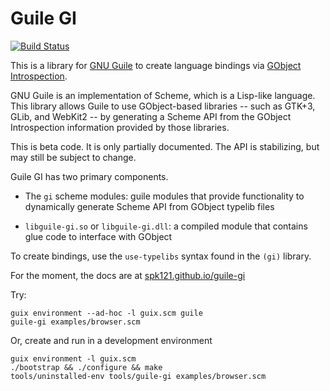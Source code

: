 # Guile GI

[![Build Status](https://travis-ci.com/spk121/guile-gi.svg?branch=master)](https://travis-ci.com/spk121/guile-gi)

This is a library for [GNU Guile](https://gnu.org/software/guile) to
create language bindings via [GObject Introspection](https://gi.readthedocs.io).

GNU Guile is an implementation of Scheme, which is a Lisp-like language.
This library allows Guile to use GObject-based libraries -- such as GTK+3,
GLib, and WebKit2 -- by generating a Scheme API from the GObject Introspection
information provided by those libraries.

This is beta code.  It is only partially documented.  The API is
stabilizing, but may still be subject to change.

Guile GI has two primary components.

* The `gi` scheme modules: guile modules that provide functionality to
  dynamically generate Scheme API from GObject typelib files

* `libguile-gi.so` or `libguile-gi.dll`: a compiled module that
  contains glue code to interface with GObject

To create bindings, use the `use-typelibs` syntax found in the `(gi)`
library.

For the moment, the docs are at
[spk121.github.io/guile-gi](https://spk121.github.io/guile-gi/)

Try:

    guix environment --ad-hoc -l guix.scm guile
    guile-gi examples/browser.scm

Or, create and run in a development environment

    guix environment -l guix.scm
    ./bootstrap && ./configure && make
    tools/uninstalled-env tools/guile-gi examples/browser.scm
